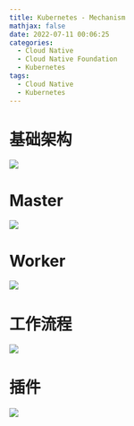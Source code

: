 ```yaml
---
title: Kubernetes - Mechanism
mathjax: false
date: 2022-07-11 00:06:25
categories:
  - Cloud Native
  - Cloud Native Foundation
  - Kubernetes
tags:
  - Cloud Native
  - Kubernetes
---
```


# 基础架构
![](https://cloud-native-kubernetes-1253868755.cos.ap-guangzhou.myqcloud.com/introduction/mechanism-architecture.png)

<!-- more -->

# Master
![](https://cloud-native-kubernetes-1253868755.cos.ap-guangzhou.myqcloud.com/introduction/mechanism-architecture-master.png)

# Worker
![](https://cloud-native-kubernetes-1253868755.cos.ap-guangzhou.myqcloud.com/introduction/mechanism-architecture-worker.png)

# 工作流程
![](https://cloud-native-kubernetes-1253868755.cos.ap-guangzhou.myqcloud.com/introduction/mechanism-architecture-workflow.png)

# 插件
![](https://cloud-native-kubernetes-1253868755.cos.ap-guangzhou.myqcloud.com/introduction/mechanism-architecture-addon.png)
